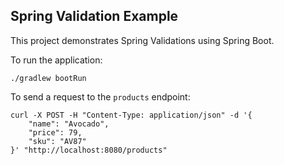 ## Spring Validation Example

This project demonstrates Spring Validations using Spring Boot.

To run the application:
```
./gradlew bootRun
```

To send a request to the ```products``` endpoint:

```
curl -X POST -H "Content-Type: application/json" -d '{
	"name": "Avocado",
	"price": 79,
	"sku": "AV87"
}' "http://localhost:8080/products"
```